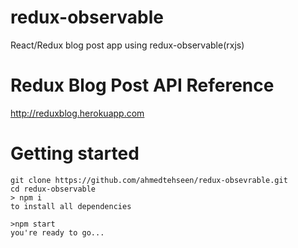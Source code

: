 # redux-observable
React/Redux blog post app using redux-observable(rxjs)

# Redux Blog Post API Reference

http://reduxblog.herokuapp.com

# Getting started
```
git clone https://github.com/ahmedtehseen/redux-obsevrable.git
cd redux-observable
> npm i
to install all dependencies

>npm start
you're ready to go...
```